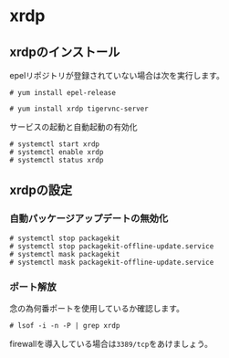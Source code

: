 # xrdp
## xrdpのインストール
epelリポジトリが登録されていない場合は次を実行します。
```
# yum install epel-release
```
```
# yum install xrdp tigervnc-server
```
サービスの起動と自動起動の有効化
```
# systemctl start xrdp
# systemctl enable xrdp
# systemctl status xrdp
```
## xrdpの設定
### 自動パッケージアップデートの無効化
```
# systemctl stop packagekit
# systemctl stop packagekit-offline-update.service
# systemctl mask packagekit
# systemctl mask packagekit-offline-update.service
```
### ポート解放
念の為何番ポートを使用しているか確認します。
```
# lsof -i -n -P | grep xrdp
```
firewallを導入している場合は`3389/tcp`をあけましょう。
